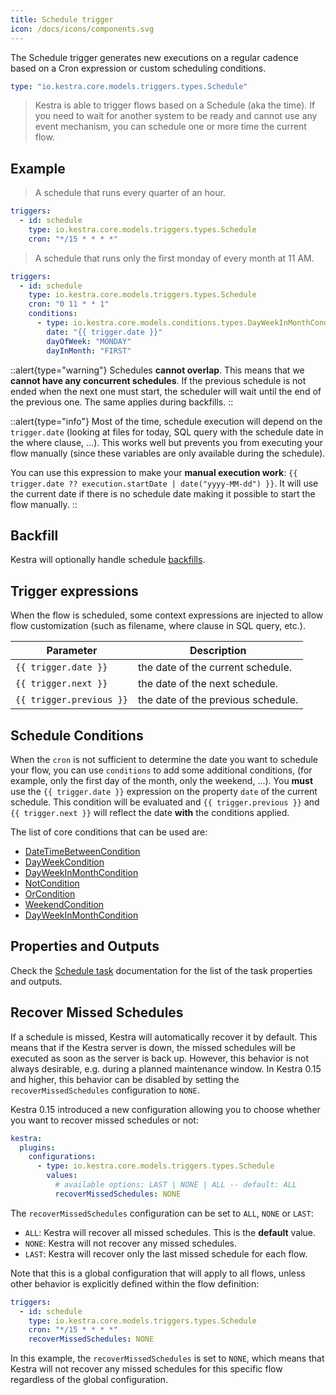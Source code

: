 ```yaml
---
title: Schedule trigger
icon: /docs/icons/components.svg
---
```


The Schedule trigger generates new executions on a regular cadence based on a Cron expression or custom scheduling conditions.

```yaml
type: "io.kestra.core.models.triggers.types.Schedule"
```

> Kestra is able to trigger flows based on a Schedule (aka the time). If you need to wait for another system to be ready and cannot use any event mechanism, you can schedule one or more time the current flow.

## Example

> A schedule that runs every quarter of an hour.

```yaml
triggers:
  - id: schedule
    type: io.kestra.core.models.triggers.types.Schedule
    cron: "*/15 * * * *"
```

> A schedule that runs only the first monday of every month at 11 AM.
>
```yaml
triggers:
  - id: schedule
    type: io.kestra.core.models.triggers.types.Schedule
    cron: "0 11 * * 1"
    conditions:
      - type: io.kestra.core.models.conditions.types.DayWeekInMonthCondition
        date: "{{ trigger.date }}"
        dayOfWeek: "MONDAY"
        dayInMonth: "FIRST"
```

::alert{type="warning"}
Schedules **cannot overlap**. This means that we **cannot have any concurrent schedules**. If the previous schedule is not ended when the next one must start, the scheduler will wait until the end of the previous one. The same applies during backfills.
::

::alert{type="info"}
Most of the time, schedule execution will depend on the `trigger.date` (looking at files for today, SQL query with the schedule date in the where clause, ...). This works well but prevents you from executing your flow manually (since these variables are only available during the schedule).

You can use this expression to make your **manual execution work**: `{{ trigger.date ?? execution.startDate | date("yyyy-MM-dd") }}`. It will use the current date if there is no schedule date making it possible to start the flow manually.
::


## Backfill

Kestra will optionally handle schedule [backfills](../../07.concepts/08.backfill.md).


## Trigger expressions

When the flow is scheduled, some context expressions are injected to allow flow customization (such as filename, where clause in SQL query, etc.).

| Parameter                | Description                        |
|--------------------------|------------------------------------|
| `{{ trigger.date }}`     | the date of the current schedule.  |
| `{{ trigger.next }}`     | the date of the next schedule.     |
| `{{ trigger.previous }}` | the date of the previous schedule. |


## Schedule Conditions

When the `cron` is not sufficient to determine the date you want to schedule your flow, you can use `conditions` to add some additional conditions, (for example, only the first day of the month, only the weekend, ...).
You **must** use the `{{ trigger.date }}` expression on the property `date` of the current schedule.
This condition will be evaluated and `{{ trigger.previous }}` and `{{ trigger.next }}` will reflect the date **with** the conditions applied.

The list of core conditions that can be used are:

 - [DateTimeBetweenCondition](/plugins/core/conditions/io.kestra.core.models.conditions.types.datetimebetweencondition)
 - [DayWeekCondition](/plugins/core/conditions/io.kestra.core.models.conditions.types.dayweekcondition)
 - [DayWeekInMonthCondition](/plugins/core/conditions/io.kestra.core.models.conditions.types.dayweekinmonthcondition)
 - [NotCondition](/plugins/core/conditions/io.kestra.core.models.conditions.types.notcondition)
 - [OrCondition](/plugins/core/conditions/io.kestra.core.models.conditions.types.orcondition)
 - [WeekendCondition](/plugins/core/conditions/io.kestra.core.models.conditions.types.weekendcondition)
 - [DayWeekInMonthCondition](/plugins/core/conditions/io.kestra.core.models.conditions.types.dayweekinmonthcondition)

## Properties and Outputs

Check the [Schedule task](/plugins/core/triggers/io.kestra.core.models.triggers.types.schedule) documentation for the list of the task properties and outputs.

## Recover Missed Schedules

If a schedule is missed, Kestra will automatically recover it by default. This means that if the Kestra server is down, the missed schedules will be executed as soon as the server is back up. However, this behavior is not always desirable, e.g. during a planned maintenance window. In Kestra 0.15 and higher, this behavior can be disabled by setting the `recoverMissedSchedules` configuration to `NONE`.

Kestra 0.15 introduced a new configuration allowing you to choose whether you want to recover missed schedules or not:

```yaml
kestra:
  plugins:
    configurations:
      - type: io.kestra.core.models.triggers.types.Schedule
        values:
          # available options: LAST | NONE | ALL -- default: ALL
          recoverMissedSchedules: NONE
```

The `recoverMissedSchedules` configuration can be set to `ALL`, `NONE` or `LAST`:
- `ALL`: Kestra will recover all missed schedules. This is the **default** value.
- `NONE`: Kestra will not recover any missed schedules.
- `LAST`: Kestra will recover only the last missed schedule for each flow.

Note that this is a global configuration that will apply to all flows, unless other behavior is explicitly defined within the flow definition:

```yaml
triggers:
  - id: schedule
    type: io.kestra.core.models.triggers.types.Schedule
    cron: "*/15 * * * *"
    recoverMissedSchedules: NONE
```

In this example, the `recoverMissedSchedules` is set to `NONE`, which means that Kestra will not recover any missed schedules for this specific flow regardless of the global configuration.
